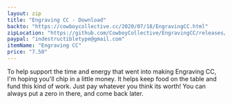 ```yaml
---
layout: zip
title: "Engraving CC - Download"
backto: "https://cowboycollective.cc/2020/07/18/EngravingCC.html"
zipLocation: "https://github.com/CowboyCollective/EngravingCC/releases/download/1.1/EngravingCC.zip"
paypal: "indestructibletype@gmail.com"
itemName: "Engraving CC"
price: "7.50"
---
```


To help support the time and energy that went into making Engraving CC, I'm hoping you'll chip in a little money. It helps keep food on the table and fund this kind of work. Just pay whatever you think its worth! You can always put a zero in there, and come back later.
